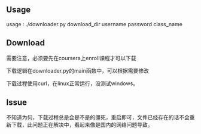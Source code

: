 ## Usage
usage : ./downloader.py download_dir username password class_name

## Download

需要注意，必须要先在coursera上enroll课程才可以下载

下载逻辑在downloader.py的main函数中，可以根据需要修改

下载过程使用curl，在linux正常运行，没测试windows。

## Issue
不知道为何，下载过程总是会是不是的僵死，重启即可，文件已经存在的话不会重新下载，此问题正在解决中，看起来像是国内的网络问题导致。
